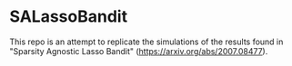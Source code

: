 # SALassoBandit
This repo is an attempt to replicate the simulations of the results found in "Sparsity Agnostic Lasso Bandit" (https://arxiv.org/abs/2007.08477). 
